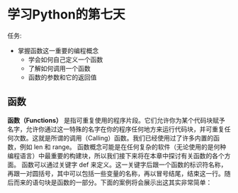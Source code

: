 # 学习Python的第七天

任务:
- 掌握函数这一重要的编程概念
    - 学会如何自己定义一个函数
    - 了解如何调用一个函数
    - 函数的参数和它的返回值

## 函数
**函数（Functions）** 是指可重复使用的程序片段。它们允许你为某个代码块赋予名字，允许你通过这一特殊的名字在你的程序任何地方来运行代码块，并可重复任何次数。这就是所谓的调用（Calling）函数。我们已经使用过了许多内置的函数，例如 len 和 range。
函数概念可能是在任何复杂的软件（无论使用的是何种编程语言）中最重要的构建块，所以我们接下来将在本章中探讨有关函数的各个方面。
函数可以通过关键字 def 来定义。这一关键字后跟一个函数的标识符名称，再跟一对圆括号，其中可以包括一些变量的名称，再以冒号结尾，结束这一行。随后而来的语句块是函数的一部分。下面的案例将会展示出这其实非常简单：